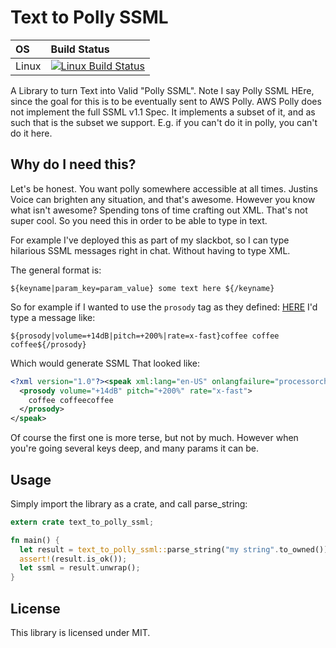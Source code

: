 # Text to Polly SSML #


| OS      | Build Status                                                                                                                                                          |
|:--------|:----------------------------------------------------------------------------------------------------------------------------------------------------------------------|
| Linux   | [![Linux Build Status](https://circleci.com/gh/SecurityInsanity/text-to-polly-ssml/tree/master.svg?style=svg)](https://circleci.com/gh/SecurityInsanity/text-to-polly-ssml/tree/master) |

A Library to turn Text into Valid "Polly SSML". Note I say Polly SSML HEre, since the goal for this is
to be eventually sent to AWS Polly. AWS Polly does not implement the full SSML v1.1 Spec. It implements
a subset of it, and as such that is the subset we support. E.g. if you can't do it in polly, you can't do it
here.

## Why do I need this? ##

Let's be honest. You want polly somewhere accessible at all times. Justins Voice can brighten any situation,
and that's awesome. However you know what isn't awesome? Spending tons of time crafting out XML. That's not super
cool.  So you need this in order to be able to type in text.

For example I've deployed this as part of my slackbot, so I can type hilarious SSML messages right in chat. Without
having to type XML.

The general format is:

```text
${keyname|param_key=param_value} some text here ${/keyname}
```

So for example if I wanted to use the `prosody` tag as they defined: [HERE](http://docs.aws.amazon.com/polly/latest/dg/supported-ssml.html)
I'd type a message like:

```text
${prosody|volume=+14dB|pitch=+200%|rate=x-fast}coffee coffee coffee${/prosody}
```

Which would generate SSML That looked like:

```xml
<?xml version="1.0"?><speak xml:lang="en-US" onlangfailure="processorchoice" xmlns="http://www.w3.org/2001/10/synthesis" xmlns:xsi="http://www.w3.org/2001/XMLSchema-instance">
  <prosody volume="+14dB" pitch="+200%" rate="x-fast">
    coffee coffeecoffee
  </prosody>
</speak>
```

Of course the first one is more terse, but not by much. However when you're going several keys deep, and many params it can be.

## Usage ##

Simply import the library as a crate, and call parse_string:

```rust
extern crate text_to_polly_ssml;

fn main() {
  let result = text_to_polly_ssml::parse_string("my string".to_owned());
  assert!(result.is_ok());
  let ssml = result.unwrap();
}
```


## License ##

This library is licensed under MIT.